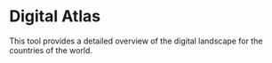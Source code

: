 # Digital Atlas

This tool provides a detailed overview of the digital landscape for the countries of the world.
